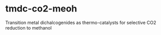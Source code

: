 # tmdc-co2-meoh
Transition metal dichalcogenides as thermo-catalysts for selective CO2 reduction to methanol
